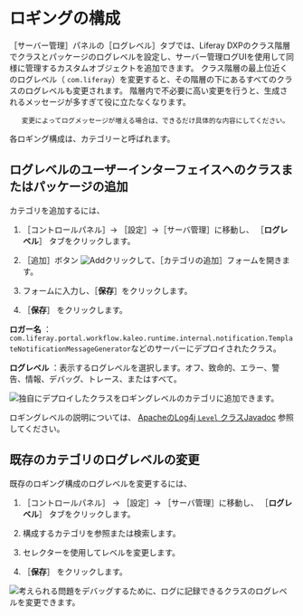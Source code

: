 # ロギングの構成

［サーバー管理］パネルの［ログレベル］タブでは、Liferay DXPのクラス階層でクラスとパッケージのログレベルを設定し、サーバー管理ログUIを使用して同様に管理するカスタムオブジェクトを追加できます。 クラス階層の最上位近くのログレベル（ `com.liferay`）を変更すると、その階層の下にあるすべてのクラスのログレベルも変更されます。 階層内で不必要に高い変更を行うと、生成されるメッセージが多すぎて役に立たなくなります。

```tip::
   変更によってログメッセージが増える場合は、できるだけ具体的な内容にしてください。
```

各ロギング構成は、カテゴリーと呼ばれます。

<a name="ログレベルのユーザーインターフェイスへのクラスまたはパッケージの追加" />

## ログレベルのユーザーインターフェイスへのクラスまたはパッケージの追加

カテゴリを追加するには、

1. ［コントロールパネル］&rarr; ［設定］&rarr;［サーバ管理］に移動し、 ［**ログレベル**］ タブをクリックします。

1. ［追加］ボタン ![Add](../../images/icon-add.png)クリックして、［カテゴリの追加］フォームを開きます。

1. フォームに入力し、［**保存**］をクリックします。

1. ［**保存**］ をクリックします。

**ロガー名** ： `com.liferay.portal.workflow.kaleo.runtime.internal.notification.TemplateNotificationMessageGenerator`などのサーバーにデプロイされたクラス。

**ログレベル** ：表示するログレベルを選択します。オフ、致命的、エラー、警告、情報、デバッグ、トレース、またはすべて。

![独自にデプロイしたクラスをロギングレベルのカテゴリに追加できます。](./configuring-logging/images/01.png)

ロギングレベルの説明については、 [ApacheのLog4j `Level` クラスJavadoc](https://logging.apache.org/log4j/1.2/apidocs/org/apache/log4j/Level.html) 参照してください。

<a name="既存のカテゴリのログレベルの変更" />

## 既存のカテゴリのログレベルの変更

既存のロギング構成のログレベルを変更するには、

1. ［コントロールパネル］ &rarr; ［設定］&rarr; ［サーバ管理］に移動し、 ［**ログレベル**］ タブをクリックします。

1. 構成するカテゴリを参照または検索します。

1. セレクターを使用してレベルを変更します。

1. ［**保存**］ をクリックします。

![考えられる問題をデバッグするために、ログに記録できるクラスのログレベルを変更できます。](./configuring-logging/images/02.png)
